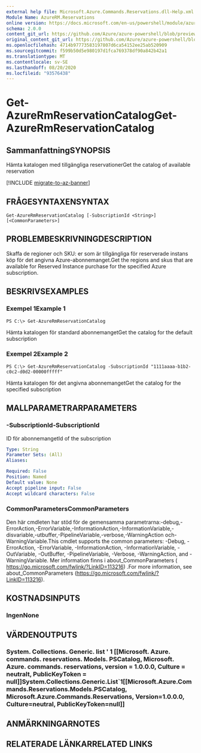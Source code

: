 ```yaml
---
external help file: Microsoft.Azure.Commands.Reservations.dll-Help.xml
Module Name: AzureRM.Reservations
online version: https://docs.microsoft.com/en-us/powershell/module/azurerm.reservations/get-azurermreservationcatalog
schema: 2.0.0
content_git_url: https://github.com/Azure/azure-powershell/blob/preview/src/ResourceManager/Reservations/Commands.Reservations/help/Get-AzureRmReservationCatalog.md
original_content_git_url: https://github.com/Azure/azure-powershell/blob/preview/src/ResourceManager/Reservations/Commands.Reservations/help/Get-AzureRmReservationCatalog.md
ms.openlocfilehash: 4714b97773583197807d6ca54152ee25ab520909
ms.sourcegitcommit: f599b50d5e980197d1fca769378df90a842b42a1
ms.translationtype: MT
ms.contentlocale: sv-SE
ms.lasthandoff: 08/20/2020
ms.locfileid: "93576438"
---
```

# <span data-ttu-id="70377-101">Get-AzureRmReservationCatalog</span><span class="sxs-lookup"><span data-stu-id="70377-101">Get-AzureRmReservationCatalog</span></span>

## <span data-ttu-id="70377-102">Sammanfattning</span><span class="sxs-lookup"><span data-stu-id="70377-102">SYNOPSIS</span></span>
<span data-ttu-id="70377-103">Hämta katalogen med tillgängliga reservationer</span><span class="sxs-lookup"><span data-stu-id="70377-103">Get the catalog of available reservation</span></span>

[!INCLUDE [migrate-to-az-banner](../../includes/migrate-to-az-banner.md)]

## <span data-ttu-id="70377-104">FRÅGESYNTAXEN</span><span class="sxs-lookup"><span data-stu-id="70377-104">SYNTAX</span></span>

```
Get-AzureRmReservationCatalog [-SubscriptionId <String>] [<CommonParameters>]
```

## <span data-ttu-id="70377-105">PROBLEMBESKRIVNING</span><span class="sxs-lookup"><span data-stu-id="70377-105">DESCRIPTION</span></span>
<span data-ttu-id="70377-106">Skaffa de regioner och SKU: er som är tillgängliga för reserverade instans köp för det angivna Azure-abonnemanget.</span><span class="sxs-lookup"><span data-stu-id="70377-106">Get the regions and skus that are available for Reserved Instance purchase for the specified Azure subscription.</span></span>

## <span data-ttu-id="70377-107">BESKRIVS</span><span class="sxs-lookup"><span data-stu-id="70377-107">EXAMPLES</span></span>

### <span data-ttu-id="70377-108">Exempel 1</span><span class="sxs-lookup"><span data-stu-id="70377-108">Example 1</span></span>
```
PS C:\> Get-AzureRmReservationCatalog
```

<span data-ttu-id="70377-109">Hämta katalogen för standard abonnemanget</span><span class="sxs-lookup"><span data-stu-id="70377-109">Get the catalog for the default subscription</span></span>

### <span data-ttu-id="70377-110">Exempel 2</span><span class="sxs-lookup"><span data-stu-id="70377-110">Example 2</span></span>
```
PS C:\> Get-AzureRmReservationCatalog -SubscriptionId "1111aaaa-b1b2-c0c2-d0d2-00000fffff"
```

<span data-ttu-id="70377-111">Hämta katalogen för det angivna abonnemanget</span><span class="sxs-lookup"><span data-stu-id="70377-111">Get the catalog for the specified subscription</span></span>

## <span data-ttu-id="70377-112">MALLPARAMETRAR</span><span class="sxs-lookup"><span data-stu-id="70377-112">PARAMETERS</span></span>

### <span data-ttu-id="70377-113">-SubscriptionId</span><span class="sxs-lookup"><span data-stu-id="70377-113">-SubscriptionId</span></span>
<span data-ttu-id="70377-114">ID för abonnemanget</span><span class="sxs-lookup"><span data-stu-id="70377-114">Id of the subscription</span></span>

```yaml
Type: String
Parameter Sets: (All)
Aliases: 

Required: False
Position: Named
Default value: None
Accept pipeline input: False
Accept wildcard characters: False
```

### <span data-ttu-id="70377-115">CommonParameters</span><span class="sxs-lookup"><span data-stu-id="70377-115">CommonParameters</span></span>
<span data-ttu-id="70377-116">Den här cmdleten har stöd för de gemensamma parametrarna:-debug,-ErrorAction,-ErrorVariable,-InformationAction,-InformationVariable,-disvariable,-utbuffer,-PipelineVariable,-verbose,-WarningAction och-WarningVariable.</span><span class="sxs-lookup"><span data-stu-id="70377-116">This cmdlet supports the common parameters: -Debug, -ErrorAction, -ErrorVariable, -InformationAction, -InformationVariable, -OutVariable, -OutBuffer, -PipelineVariable, -Verbose, -WarningAction, and -WarningVariable.</span></span> <span data-ttu-id="70377-117">Mer information finns i about_CommonParameters ( https://go.microsoft.com/fwlink/?LinkID=113216) .</span><span class="sxs-lookup"><span data-stu-id="70377-117">For more information, see about_CommonParameters (https://go.microsoft.com/fwlink/?LinkID=113216).</span></span>

## <span data-ttu-id="70377-118">KOSTNADS</span><span class="sxs-lookup"><span data-stu-id="70377-118">INPUTS</span></span>

### <span data-ttu-id="70377-119">Ingen</span><span class="sxs-lookup"><span data-stu-id="70377-119">None</span></span>

## <span data-ttu-id="70377-120">VÄRDEN</span><span class="sxs-lookup"><span data-stu-id="70377-120">OUTPUTS</span></span>

### <span data-ttu-id="70377-121">System. Collections. Generic. list ' 1 [[Microsoft. Azure. commands. reservations. Models. PSCatalog, Microsoft. Azure. commands. reservations, version = 1.0.0.0, Culture = neutralt, PublicKeyToken = null]]</span><span class="sxs-lookup"><span data-stu-id="70377-121">System.Collections.Generic.List\`1[[Microsoft.Azure.Commands.Reservations.Models.PSCatalog, Microsoft.Azure.Commands.Reservations, Version=1.0.0.0, Culture=neutral, PublicKeyToken=null]]</span></span>

## <span data-ttu-id="70377-122">ANMÄRKNINGAR</span><span class="sxs-lookup"><span data-stu-id="70377-122">NOTES</span></span>

## <span data-ttu-id="70377-123">RELATERADE LÄNKAR</span><span class="sxs-lookup"><span data-stu-id="70377-123">RELATED LINKS</span></span>

